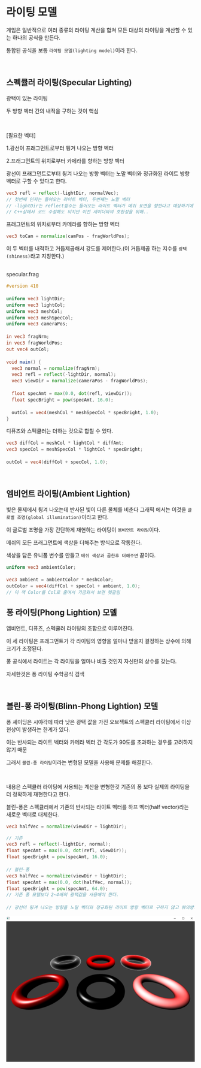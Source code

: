# 라이팅 모델

게임은 일반적으로 여러 종류의 라이팅 계산을 합쳐 모든 대상의 라이팅을 계산할 수 있는 하나의 공식을 만든다.

통합된 공식을 보통 `라이팅 모델(lighting model)`이라 한다.

</br>

## 스펙큘러 라이팅(Specular Lighting)
광택이 있는 라이팅

두 방향 벡터 간의 내적을 구하는 것이 핵심

</br>

[필요한 벡터]

1.광선이 프래그먼트로부터 튕겨 나오는 방향 벡터

2.프래그먼트의 위치로부터 카메라를 향하는 방향 벡터


광선이 프래그먼트로부터 튕겨 나오는 방향 벡터는 노말 벡터와 정규화된 라이트 방향 벡터로 구할 수 있다고 한다.

```glsl
vec3 refl = reflect(-lightDir, normalVec);
// 첫번째 인자는 들어오는 라이트 벡터, 두번째는 노말 벡터
// -lightDir는 reflect함수는 들어오는 라이트 벡터가 메쉬 표면을 향한다고 예상하기에 반전을 처리해줌
// C++상에서 코드 수정해도 되지만 이전 셰이더와의 호환성을 위해..
```

프래그먼트의 위치로부터 카메라를 향하는 방향 벡터
```glsl
vec3 toCam = normalize(camPos - fragWorldPos);
```
이 두 벡터를 내적하고 거듭제곱해서 강도를 제어한다.(이 거듭제곱 하는 지수를 `광택(shiness)`라고 지칭한다.)

</br>
specular.frag

```glsl
#version 410

uniform vec3 lightDir;
uniform vec3 lightCol;
uniform vec3 meshCol;
uniform vec3 meshSpecCol;
uniform vec3 cameraPos;

in vec3 fragNrm;
in vec3 fragWorldPos;
out vec4 outCol;

void main() {
  vec3 normal = normalize(fragNrm);
  vec3 refl = reflect(-lightDir, normal);
  vec3 viewDir = normalize(cameraPos - fragWorldPos);
  
  float specAmt = max(0.0, dot(refl, viewDir));
  float specBright = pow(specAmt, 16.0);

  outCol = vec4(meshCol * meshSpecCol * specBright, 1.0);
}
```

디퓨즈와 스펙큘러는 더하는 것으로 합칠 수 있다.
```glsl
vec3 diffCol = meshCol * lightCol * diffAmt;
vec3 specCol = meshSpecCol * lightCol * specBright;

outCol = vec4(diffCol + specCol, 1.0);
```

</br>

## 엠비언트 라이팅(Ambient Lightion)
빛은 물제에서 튕겨 나오는데 반사된 빛이 다른 물체를 비춘다 그래픽 에서는 이것을 `글로벌 조명(global illumination)`이라고 한다.

이 글로벌 조명을 가장 간단하게 재현하는 라이팅이 `엠비언트 라이팅`이다.

메쉬의 모든 프래그먼트에 색상을 더해주는 방식으로 작동한다.

색상을 담은 유니폼 변수를 만들고 `메쉬 색상과 곱한후 더해주면` 끝이다.
```glsl
uniform vec3 ambientColor;

vec3 ambient = ambientColor * meshColor;
outColor = vec4(diffCol + specCol + ambient, 1.0);
// 이 책 Color를 Col로 줄여서 가끔와서 보면 헷갈림
```

## 퐁 라이팅(Phong Lightion) 모델
앰비언트, 디퓨즈, 스펙큘러 라이팅의 조합으로 이루어진다.

이 세 라이팅은 프래그먼트가 각 라이팅의 영향을 얼마나 받을지 결정하는 상수에 의해 크기가 조정된다.

퐁 공식에서 라이트는 각 라이팅을 얼마나 비출 것인지 자신만의 상수를 갖는다.

자세한것은 퐁 라이팅 수학공식 검색

</br>

## 블린-퐁 라이팅(Blinn-Phong Lightion) 모델
퐁 셰이딩은 시야각에 따라 낮은 광택 값을 가진 오브젝트의 스펙큘러 라이팅에서 이상 현상이 발생하는 한계가 있다.

이는 반사되는 라이트 벡터와 카메라 벡터 간 각도가 90도를 초과하는 경우를 고려하지 않기 때문

그래서 `블린-퐁 라이팅`이라는 변형된 모델을 사용해 문제를 해결한다.

</br>

내용은 스펙큘러 라이팅에 사용되는 계산을 변형한것 기존의 퐁 보다 실제의 라이팅을 더 정확하게 재현한다고 한다.

블린-퐁은 스펙큘러에서 기존의 반사되는 라이트 벡터를 하프 벡터(half vector)라는 새로운 벡터로 대체한다.

```glsl
vec3 halfVec = normalize(viewDir + lightDir);
```

```glsl
// 기존
vec3 refl = reflect(-lightDir, normal);
float specAmt = max(0.0, dot(refl, viewDir));
float specBright = pow(specAmt, 16.0);

// 블린-퐁
vec3 halfVec = normalize(viewDir + lightDir);
float specAmt = max(0.0, dot(halfVec, normal));
float specBright = pow(specAmt, 64.0);
// 기존 퐁 모델보다 2~4배의 광택값을 사용해야 한다.

// 광선이 튕겨 나오는 방향을 노말 벡터와 정규화된 라이트 방향 벡터로 구하지 않고 뷰의방향과 빛의방향을 더한후 정규화하고 노말벡터와 내적하는 것으로 변경됨
```

![스펙큘러와 블린퐁(뒤에는 예전에 한거)](./result1.png)